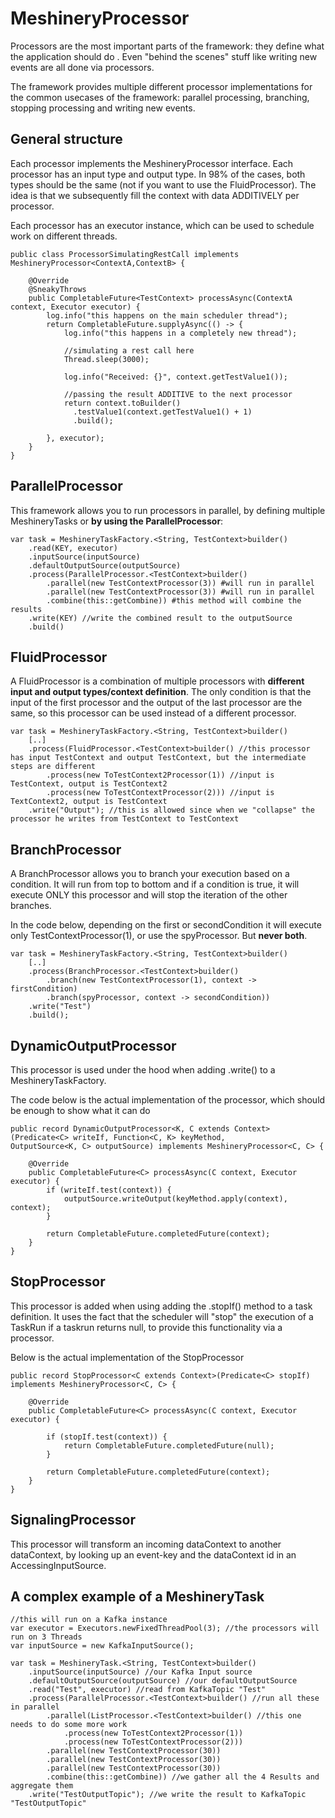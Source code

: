 # MeshineryProcessor

Processors are the most important parts of the framework: they define what the application should do . 
Even "behind the scenes" stuff like writing new events are all done via processors.

The framework provides multiple different processor implementations for the common usecases of the framework:
parallel processing, branching, stopping processing and writing new events.

## General structure

Each processor implements the MeshineryProcessor interface. Each processor has an input type and output type.
In 98% of the cases, both types should be the same (not if you want to use the FluidProcessor). 
The idea is that we subsequently fill the context with data ADDITIVELY per processor.

Each processor has an executor instance, which can be used to schedule work on different threads.

    public class ProcessorSimulatingRestCall implements MeshineryProcessor<ContextA,ContextB> {

        @Override
        @SneakyThrows
        public CompletableFuture<TestContext> processAsync(ContextA context, Executor executor) {
            log.info("this happens on the main scheduler thread");
            return CompletableFuture.supplyAsync(() -> {
                log.info("this happens in a completely new thread");    
    
                //simulating a rest call here
                Thread.sleep(3000);
              
                log.info("Received: {}", context.getTestValue1());
          
                //passing the result ADDITIVE to the next processor
                return context.toBuilder()
                  .testValue1(context.getTestValue1() + 1)
                  .build();
          
            }, executor);
        }
    }

## ParallelProcessor

This framework allows you to run processors in parallel, by defining multiple MeshineryTasks or **by using the
ParallelProcessor**:

    var task = MeshineryTaskFactory.<String, TestContext>builder()
        .read(KEY, executor)
        .inputSource(inputSource)
        .defaultOutputSource(outputSource)
        .process(ParallelProcessor.<TestContext>builder()
            .parallel(new TestContextProcessor(3)) #will run in parallel
            .parallel(new TestContextProcessor(3)) #will run in parallel
            .combine(this::getCombine)) #this method will combine the results
        .write(KEY) //write the combined result to the outputSource
        .build()

## FluidProcessor

A FluidProcessor is a combination of multiple processors with **different input and output types/context definition**.
The only condition is that the input of the first processor and the output of the last processor are the same, so this
processor can be used instead of a different processor.

    var task = MeshineryTaskFactory.<String, TestContext>builder()
        [..]
        .process(FluidProcessor.<TestContext>builder() //this processor has input TestContext and output TestContext, but the intermediate steps are different
            .process(new ToTestContext2Processor(1)) //input is TestContext, output is TestContext2
            .process(new ToTestContextProcessor(2))) //input is TextContext2, output is TestContext
        .write("Output"); //this is allowed since when we "collapse" the processor he writes from TestContext to TestContext

## BranchProcessor

A BranchProcessor allows you to branch your execution based on a condition.
It will run from top to bottom and if a condition is true, it will execute ONLY this
processor and will stop the iteration of the other branches.

In the code below, depending on the first or secondCondition it will execute 
only TestContextProcessor(1), or use the spyProcessor. But **never both**.

    var task = MeshineryTaskFactory.<String, TestContext>builder()
        [..]
        .process(BranchProcessor.<TestContext>builder()
            .branch(new TestContextProcessor(1), context -> firstCondition)
            .branch(spyProcessor, context -> secondCondition))
        .write("Test")
        .build();

## DynamicOutputProcessor

This processor is used under the hood when adding .write() to a MeshineryTaskFactory.

The code below is the actual implementation of the processor, which should be enough
to show what it can do

    public record DynamicOutputProcessor<K, C extends Context>(Predicate<C> writeIf, Function<C, K> keyMethod,
    OutputSource<K, C> outputSource) implements MeshineryProcessor<C, C> {

        @Override
        public CompletableFuture<C> processAsync(C context, Executor executor) {
            if (writeIf.test(context)) {
                outputSource.writeOutput(keyMethod.apply(context), context);
            }
    
            return CompletableFuture.completedFuture(context);
        }
    }

## StopProcessor

This processor is added when using adding the .stopIf() method to a task definition.
It uses the fact that the scheduler will "stop" the execution of a TaskRun if a taskrun
returns null, to provide this functionality via a processor. 

Below is the actual implementation of the StopProcessor

    public record StopProcessor<C extends Context>(Predicate<C> stopIf) implements MeshineryProcessor<C, C> {

        @Override
        public CompletableFuture<C> processAsync(C context, Executor executor) {
        
            if (stopIf.test(context)) {
                return CompletableFuture.completedFuture(null);
            }
        
            return CompletableFuture.completedFuture(context);
        }
    }

## SignalingProcessor

This processor will transform an incoming dataContext to another dataContext,
by looking up an event-key and the dataContext id in an AccessingInputSource.

## A complex example of a MeshineryTask

    //this will run on a Kafka instance
    var executor = Executors.newFixedThreadPool(3); //the processors will run on 3 Threads
    var inputSource = new KafkaInputSource();

    var task = MeshineryTask.<String, TestContext>builder() 
        .inputSource(inputSource) //our Kafka Input source
        .defaultOutputSource(outputSource) //our defaultOutputSource
        .read("Test", executor) //read from KafkaTopic "Test"
        .process(ParallelProcessor.<TestContext>builder() //run all these in parallel
            .parallel(ListProcessor.<TestContext>builder() //this one needs to do some more work
                .process(new ToTestContext2Processor(1))
                .process(new ToTestContextProcessor(2)))
            .parallel(new TestContextProcessor(30))
            .parallel(new TestContextProcessor(30))
            .parallel(new TestContextProcessor(30))
            .combine(this::getCombine)) //we gather all the 4 Results and aggregate them
        .write("TestOutputTopic"); //we write the result to KafkaTopic "TestOutputTopic"
